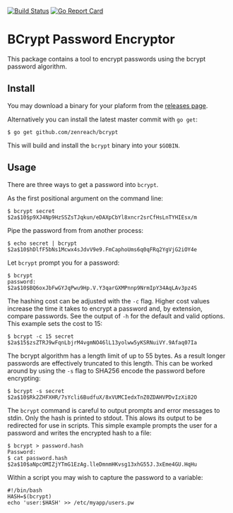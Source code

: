 [![Build Status](https://travis-ci.org/zenreach/bcrypt.svg?branch=master)](https://travis-ci.org/zenreach/bcrypt) [![Go Report Card](https://goreportcard.com/badge/github.com/zenreach/bcrypt)](https://goreportcard.com/report/github.com/zenreach/bcrypt)

BCrypt Password Encryptor
=========================
This package contains a tool to encrypt passwords using the bcrypt password
algorithm.

Install
-------
You may download a binary for your plaform from the [releases page][1].

Alternatively you can install the latest master commit with `go get`:

    $ go get github.com/zenreach/bcrypt

This will build and install the `bcrypt` binary into your `$GOBIN`.

Usage
-----
There are three ways to get a password into `bcrypt`.

As the first positional argument on the command line:

    $ bcrypt secret
    $2a$10$p9XJ4Np9HzSSZsTJqkun/eDAXpCbYl8xncr2srCfHsLnTYHIEsx/m

Pipe the password from from another process:

    $ echo secret | bcrypt
    $2a$10$hDlfF5bNs1Mcwx4sJdvV9e9.FmCaphoUms6q0qFRq2YgVjG2iOY4e

Let `bcrypt` prompt you for a password:

    $ bcrypt
    password:
    $2a$10$BQ6oxJbFwGYJqPwu9Hp.V.Y3qarGXMPnnp9NrmIpY34AqLAv3pz4S

The hashing cost can be adjusted with the `-c` flag. Higher cost values
increase the time it takes to encrypt a password and, by extension, compare
passwords. See the output of `-h` for the default and valid options. This
example sets the cost to 15:

    $ bcrypt -c 15 secret
    $2a$15$zsZTRJ9wFqnLbjrM4vgmNO46lL13yolww5yKSRNuiVY.9Afaq07Ia

The bcrypt algorithm has a length limit of up to 55 bytes. As a result longer
passwords are effectively truncated to this length. This can be worked around
by using the `-s` flag to SHA256 encode the password before encrypting:

    $ bcrypt -s secret
    $2a$10$Rk2ZHFXHR/7sYcli6BudfuX/8xVUMCIedxTnZ0ZDAHVPDvIzXi82O

The `bcrypt` command is careful to output prompts and error messages to stdin.
Only the hash is printed to stdout. This alows its output to be redirected for
use in scripts. This simple example prompts the user for a password and writes
the encrypted hash to a file:

    $ bcrypt > password.hash
    Password:
    $ cat password.hash
    $2a$10$aNpcOMIZjYTmG1EzAg.lleDmnmHKvsg13xhG55J.3xEme4GU.HqHu

Within a script you may wish to capture the password to a variable:

    #!/bin/bash
    HASH=$(bcrypt)
    echo 'user:$HASH' >> /etc/myapp/users.pw


[1]: https://github.com/zenreach/bcrypt/releases "Releases"
